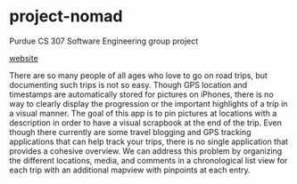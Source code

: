 # project-nomad
Purdue CS 307 Software Engineering group project

<a href="http://kristinbeese.com/project-nomad/">website</a>

There are so many people of all ages who love to go on road trips, but documenting such trips is not so easy. Though GPS location and timestamps are automatically stored for pictures on iPhones, there is no way to clearly display the progression or the important highlights of a trip in a visual manner. The goal of this app is to pin pictures at locations with a description in order to have a visual scrapbook at the end of the trip. Even though there currently are some travel blogging and GPS tracking applications that can help track your trips, there is no single application that provides a cohesive overview. We can address this problem by organizing the different locations, media, and comments in a chronological list view for each trip with an additional mapview with pinpoints at each entry.
